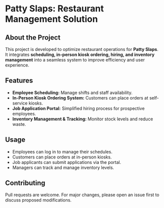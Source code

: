 # Patty Slaps: Restaurant Management Solution

## About the Project
This project is developed to optimize restaurant operations for **Patty Slaps**. It integrates **scheduling, in-person kiosk ordering, hiring, and inventory management** into a seamless system to improve efficiency and user experience.

## Features
- **Employee Scheduling:** Manage shifts and staff availability.
- **In-Person Kiosk Ordering System:** Customers can place orders at self-service kiosks.
- **Job Application Portal:** Simplified hiring process for prospective employees.
- **Inventory Management & Tracking:** Monitor stock levels and reduce waste.

## Usage
- Employees can log in to manage their schedules.
- Customers can place orders at in-person kiosks.
- Job applicants can submit applications via the portal.
- Managers can track and manage inventory levels.

## Contributing
Pull requests are welcome. For major changes, please open an issue first to discuss proposed modifications.

